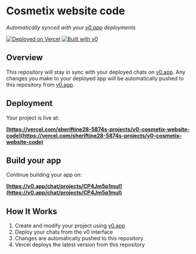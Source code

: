 # Cosmetix website code

*Automatically synced with your [v0.app](https://v0.app) deployments*

[![Deployed on Vercel](https://img.shields.io/badge/Deployed%20on-Vercel-black?style=for-the-badge&logo=vercel)](https://vercel.com/sheriftine28-5874s-projects/v0-cosmetix-website-code)
[![Built with v0](https://img.shields.io/badge/Built%20with-v0.app-black?style=for-the-badge)](https://v0.app/chat/projects/CP4Jm5p1mul)

## Overview

This repository will stay in sync with your deployed chats on [v0.app](https://v0.app).
Any changes you make to your deployed app will be automatically pushed to this repository from [v0.app](https://v0.app).

## Deployment

Your project is live at:

**[https://vercel.com/sheriftine28-5874s-projects/v0-cosmetix-website-code](https://vercel.com/sheriftine28-5874s-projects/v0-cosmetix-website-code)**

## Build your app

Continue building your app on:

**[https://v0.app/chat/projects/CP4Jm5p1mul](https://v0.app/chat/projects/CP4Jm5p1mul)**

## How It Works

1. Create and modify your project using [v0.app](https://v0.app)
2. Deploy your chats from the v0 interface
3. Changes are automatically pushed to this repository
4. Vercel deploys the latest version from this repository